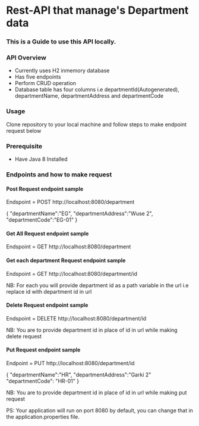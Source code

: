 # Rest-API that manage's Department data

### This is a Guide to use this API locally. 

### API Overview
* Currently uses H2 inmemory database
* Has five endpoints
* Perform CRUD operation
* Database table has four columns i.e departmentId(Autogenerated),
  departmentName, departmentAddress and departmentCode

### Usage
Clone repository to your local machine and follow 
steps to make endpoint request below 

### Prerequisite
* Have Java 8 Installed

### Endpoints and how to make request

#### Post Request endpoint sample

Endspoint = POST http://localhost:8080/department

{
"departmentName":"EG",
"departmentAddress":"Wuse 2",
"departmentCode":"EG-01"
}

#### Get All Request endpoint sample

Endspoint = GET http://localhost:8080/department

#### Get each department Request endpoint sample

Endspoint = GET http://localhost:8080/department/id

NB: For each you will provide department id as a path 
variable in the url i.e replace id with department id in url

#### Delete Request endpoint sample

Endspoint = DELETE http://localhost:8080/department/id

NB: You are to provide department id in place of id in url 
while making delete request

#### Put Request endpoint sample

Endpoint = PUT http://localhost:8080/department/id

{
"departmentName":"HR",
"departmentAddress":"Garki 2"
"departmentCode": "HR-01"
}

NB: You are to provide department id in place of id in url
while making put request

PS: Your application will run on port 8080 by default, 
you can change that in the application.properties file.


 
